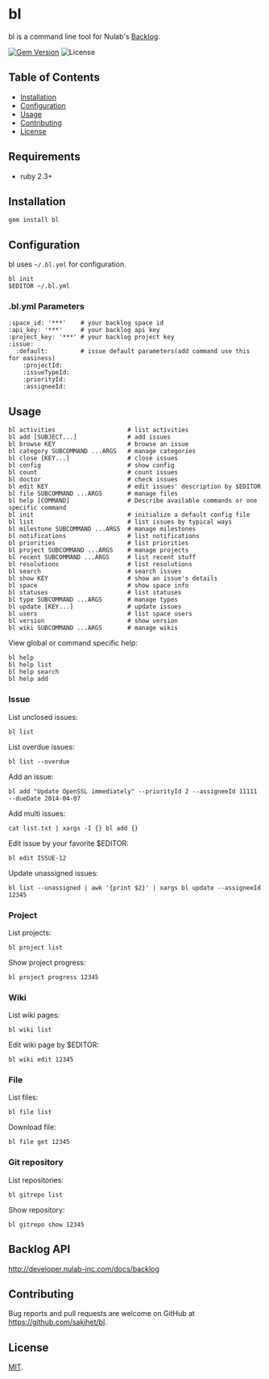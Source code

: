 # bl

bl is a command line tool for Nulab's [Backlog](http://www.backlog.jp/).

[![Gem Version](https://badge.fury.io/rb/bl.svg)](https://badge.fury.io/rb/bl)
![License](https://img.shields.io/github/license/sakihet/bl.svg)

## Table of Contents
- [Installation](https://github.com/sakihet/bl#installation)
- [Configuration](https://github.com/sakihet/bl#configuration)
- [Usage](https://github.com/sakihet/bl#usage)
- [Contributing](https://github.com/sakihet/bl#contributing)
- [License](https://github.com/sakihet/bl#license)

## Requirements

- ruby 2.3+

## Installation

    gem install bl

## Configuration

bl uses `~/.bl.yml` for configuration.

    bl init
    $EDITOR ~/.bl.yml

### .bl.yml Parameters

    :space_id: '***'    # your backlog space id
    :api_key: '***'     # your backlog api key
    :project_key: '***' # your backlog project key
    :issue:
      :default:         # issue default parameters(add command use this for easiness)
        :projectId:
        :issueTypeId:
        :priorityId:
        :assigneeId:

## Usage

    bl activities                    # list activities
    bl add [SUBJECT...]              # add issues
    bl browse KEY                    # browse an issue
    bl category SUBCOMMAND ...ARGS   # manage categories
    bl close [KEY...]                # close issues
    bl config                        # show config
    bl count                         # count issues
    bl doctor                        # check issues
    bl edit KEY                      # edit issues' description by $EDITOR
    bl file SUBCOMMAND ...ARGS       # manage files
    bl help [COMMAND]                # Describe available commands or one specific command
    bl init                          # initialize a default config file
    bl list                          # list issues by typical ways
    bl milestone SUBCOMMAND ...ARGS  # manage milestones
    bl notifications                 # list notifications
    bl priorities                    # list priorities
    bl project SUBCOMMAND ...ARGS    # manage projects
    bl recent SUBCOMMAND ...ARGS     # list recent stuff
    bl resolutions                   # list resolutions
    bl search                        # search issues
    bl show KEY                      # show an issue's details
    bl space                         # show space info
    bl statuses                      # list statuses
    bl type SUBCOMMAND ...ARGS       # manage types
    bl update [KEY...]               # update issues
    bl users                         # list space users
    bl version                       # show version
    bl wiki SUBCOMMAND ...ARGS       # manage wikis

View global or command specific help:

    bl help
    bl help list
    bl help search
    bl help add

### Issue

List unclosed issues:

    bl list

List overdue issues:

    bl list --overdue

Add an issue:

    bl add "Update OpenSSL immediately" --priorityId 2 --assigneeId 11111 --dueDate 2014-04-07

Add multi issues:

    cat list.txt | xargs -I {} bl add {}

Edit issue by your favorite $EDITOR:

    bl edit ISSUE-12

Update unassigned issues:

    bl list --unassigned | awk '{print $2}' | xargs bl update --assigneeId 12345

### Project

List projects:

    bl project list

Show project progress:

    bl project progress 12345

### Wiki

List wiki pages:

    bl wiki list

Edit wiki page by $EDITOR:

    bl wiki edit 12345

### File

List files:

    bl file list

Download file:

    bl file get 12345

### Git repository

List repositories:

    bl gitrepo list

Show repository:

    bl gitrepo show 12345

## Backlog API

http://developer.nulab-inc.com/docs/backlog

## Contributing

Bug reports and pull requests are welcome on GitHub at https://github.com/sakihet/bl.

## License

[MIT](http://opensource.org/licenses/MIT).

